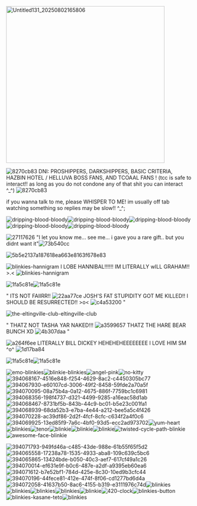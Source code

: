 
<img width="428" height="423" alt="Untitled131_20250802165806" src="https://github.com/user-attachments/assets/f06d183d-dc92-42ce-8e87-9ff02ae4f64a" />








![8270cb83](https://github.com/user-attachments/assets/4a9a2c17-52f1-43d4-aae5-e518241f953f) DNI: PROSHIPPERS, DARKSHIPPERS, BASIC CRITERIA, HAZBIN HOTEL / HELLUVA BOSS FANS, AND TCOAAL FANS ! (tcc is safe to interact!! as long as you do not condone any of that shit you can interact ^_^) ![8270cb83](https://github.com/user-attachments/assets/4a9a2c17-52f1-43d4-aae5-e518241f953f)

if  you wanna talk to me, please WHISPER TO ME! im usually off tab watching something so replies may be slow!! ^_^; 


![dripping-blood-bloody](https://github.com/user-attachments/assets/a10df2f8-f2fc-46a7-9075-16fde3b71d13)![dripping-blood-bloody](https://github.com/user-attachments/assets/a10df2f8-f2fc-46a7-9075-16fde3b71d13)![dripping-blood-bloody](https://github.com/user-attachments/assets/a10df2f8-f2fc-46a7-9075-16fde3b71d13)![dripping-blood-bloody](https://github.com/user-attachments/assets/a10df2f8-f2fc-46a7-9075-16fde3b71d13)![dripping-blood-bloody](https://github.com/user-attachments/assets/a10df2f8-f2fc-46a7-9075-16fde3b71d13)


![27117626](https://github.com/user-attachments/assets/aa0046db-37bb-404d-a1bf-a54e139f04b2)
"I let you know me... see me... i gave you a rare gift.. but you didnt want it"![73b540cc](https://github.com/user-attachments/assets/ef4cfeb0-e376-4865-96b1-a39bbd3bbd30)

![5b5e2137a187618ea663e8163f678e83](https://github.com/user-attachments/assets/ace83170-219e-406f-bfa8-9162cd38e952)


![blinkies-hannigram](https://github.com/user-attachments/assets/4074879c-a7e3-4a36-b4a3-cd42f3b17721) I LOBE HANNIBAL!!!!!! IM LITERALLY wILL GRAHAM!! >.< ![blinkies-hannigram](https://github.com/user-attachments/assets/5a317192-4077-4559-b787-a495ade6e66a)


![1fa5c81e](https://github.com/user-attachments/assets/788dd2f3-f692-4209-a032-1c4a9da949cc)![1fa5c81e](https://github.com/user-attachments/assets/788dd2f3-f692-4209-a032-1c4a9da949cc)


" ITS NOT FAIIRR!! ![22aa77ce](https://github.com/user-attachments/assets/094b9ebf-625b-461a-9033-7eea5a8b49c4)
 JOSH'S FAT STUPIDITY GOT ME KILLED!! I SHOULD BE RESURRECTED!! >o< ![c4a53200](https://github.com/user-attachments/assets/8b07ce3c-44eb-497a-aeba-8c0555dc9e09)
 "

![the-eltingville-club-eltingville-club](https://github.com/user-attachments/assets/4a5eca8f-68e5-4a21-ba18-bea391b85723) 

" THATZ NOT TASHA YAR NAKED!!! ![a3599657](https://github.com/user-attachments/assets/74ab8cc5-1a56-4241-8655-02f90450fe7c)
 THATZ THE HARE BEAR BUNCH XD ![4b307daa](https://github.com/user-attachments/assets/91c703a1-7ecf-44e1-9f85-42c76ecbe24d)
 "

![a264f6ee](https://github.com/user-attachments/assets/f5ce6b3a-b5c3-4078-85c7-5b1e39cbf39e) LITERALLY BILL DICKEY HEHEHEHEEEEEEEE I LOVE HIM SM ^o^ ![1d17ba84](https://github.com/user-attachments/assets/cf59ed89-a565-4e80-8d60-95b39e22152c) 



![1fa5c81e](https://github.com/user-attachments/assets/788dd2f3-f692-4209-a032-1c4a9da949cc)![1fa5c81e](https://github.com/user-attachments/assets/788dd2f3-f692-4209-a032-1c4a9da949cc)

![emo-blinkies](https://github.com/user-attachments/assets/65df7ef6-b3f0-4681-be5e-1364618eb3ef)![blinkie-blinkies](https://github.com/user-attachments/assets/4eb716c7-05e8-4f36-914a-5860e6a1f55b)![angel-pink](https://github.com/user-attachments/assets/6b987784-add2-487c-b1ea-3ea5decbaf67)![no-kitty](https://github.com/user-attachments/assets/70eb1875-402d-4d2c-8b61-dff4e4cc5cee)![394068167-4516e848-f254-4629-8ac2-c4450305bc77](https://github.com/user-attachments/assets/568a1ad0-93ae-41be-9935-c9bc62473d39)![394067930-e60107cd-3006-49f2-8458-59fde2a70a5f](https://github.com/user-attachments/assets/d8873c90-de3f-4088-acef-f6ad3496dac4)![394070095-08a75b4a-0a12-4675-886f-7759bc1c6981](https://github.com/user-attachments/assets/d470ae30-bb86-44f3-bb00-8dcebe0a6cab)![394068356-198f4737-d321-4499-9285-a16eac58d1ab](https://github.com/user-attachments/assets/48387160-e249-40ab-ab3d-b8e31b098950)![394068467-8731bf5b-843b-44c9-bc01-b5e23c001fa1](https://github.com/user-attachments/assets/5af7fe88-33a8-4df8-945a-b4f66519e73f)![394068939-68da52b3-e7ba-4e44-a212-bee5a5c4f426](https://github.com/user-attachments/assets/2cbfb954-6694-4b41-b695-76bf913a9b8e)![394070228-ac39df86-2d2f-4fcf-8cfc-c634f2a4f0c6](https://github.com/user-attachments/assets/59641c59-96f6-4c21-8e97-2cd3f39493c4)![394069925-13ed85f9-7a6c-4bf0-93d5-ecc2ad973702](https://github.com/user-attachments/assets/5b14c81f-1372-4e53-80b3-33501faab006)![yum-heart](https://github.com/user-attachments/assets/0cfbba38-6f01-46cf-8a1c-54ba633bff14)![blinkies](https://github.com/user-attachments/assets/85c9e643-636b-43a0-8c36-b8ef65823c81)![tenor](https://github.com/user-attachments/assets/37fe94bc-fb17-4a03-9c90-04bd5b771006)![blinkie](https://github.com/user-attachments/assets/7393bdb3-4ccb-4ae9-aba9-bdbde2d6eca9)![blinkie](https://github.com/user-attachments/assets/68ee23f1-59eb-4655-ba1c-50994cbaa335)![blinkie](https://github.com/user-attachments/assets/82325b6c-c0df-45ba-b00e-6e384930c440)![twisted-cycle-path-blinkie](https://github.com/user-attachments/assets/051131d5-1dc9-451b-a991-7e54c6026b90)![awesome-face-blinkie](https://github.com/user-attachments/assets/fd44d43e-ae7f-4042-a448-d594e0382e9c)









![394071793-949fd46a-c485-43de-988e-61b55f65f5d2](https://github.com/user-attachments/assets/64bd9ced-5062-4221-8524-44c57cf04f57)![394065558-17238a78-1535-4933-aba8-109c639c5bc6](https://github.com/user-attachments/assets/670268dd-440c-4d6e-98f2-b34007827bbb)![394065865-13424bde-b050-40c3-aef7-617cf49a1c26](https://github.com/user-attachments/assets/c5a7a7bd-d235-4636-97fd-db463f1af34c)![394070014-ef631e9f-b0c6-487e-a2df-a9395eb60ea6](https://github.com/user-attachments/assets/865db178-31ba-4076-a47e-8dcb54348ce5)![394071612-b7e52bf1-784d-425e-8c30-10ed9b3cfc44](https://github.com/user-attachments/assets/13ce3179-db02-41f5-be9f-00cb93a4b56c)![394070196-44fece81-412e-474f-8f06-cd1277bd6d4a](https://github.com/user-attachments/assets/764e835e-6107-47d8-bc71-ba89c94e3c35)![394072058-41637b50-8ac6-4155-b319-e3111976c74d](https://github.com/user-attachments/assets/6599d954-9419-43fe-ab67-6a37de59af37)![blinkies](https://github.com/user-attachments/assets/608962ec-b0ef-4458-9781-43afc39f6e59)![blinkies](https://github.com/user-attachments/assets/810366d4-dc27-45c9-9e04-fbfb09fcaed1)![blinkies](https://github.com/user-attachments/assets/963b9d29-a77a-445f-ae10-7d6d12f0fa94)![blinkies](https://github.com/user-attachments/assets/b170c3b3-3bee-4b0c-8386-5945f0248478)![blinkie](https://github.com/user-attachments/assets/2e4af0da-0ed9-4b91-9fd1-0902320b773d)![420-clock](https://github.com/user-attachments/assets/d8784d84-5c62-4a4f-8c59-3353118ed740)![blinkies-button](https://github.com/user-attachments/assets/392c23d0-93ad-44a9-8447-2bc71e414f72)![blinkies-kasane-teto](https://github.com/user-attachments/assets/e2842755-0e6c-4292-a168-d047f62beec1)![blinkies](https://github.com/user-attachments/assets/0e32619d-e647-479e-a429-013a5d000472)




























